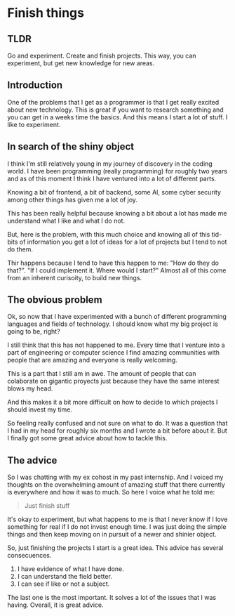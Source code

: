 # Finish things

## TLDR

Go and experiment. Create and finish projects. This way, you can experiment,
but get new knowledge for new areas.  

## Introduction

One of the problems that I get as a programmer is that I get really excited
about new technology. This is great if you want to research something and you
can get in a weeks time the basics. And this means I start a lot of stuff. I
like to experiment.

## In search of the shiny object

I think I'm still relatively young in my journey of discovery in the coding
world.  I have been programming (really programming) for roughly two years and
as of this moment I think I have ventured into a lot of different parts.

Knowing a bit of frontend, a bit of backend, some AI, some cyber security among
other things has given me a lot of joy. 

This has been really helpful because knowing a bit about a lot has made me
understand what I like and what I do not.

But, here is the problem, with this much choice and knowing all of this
tid-bits of information you get a lot of ideas for a lot of projects but I tend
to not do them. 

Thir happens because I tend to have this happen to me: "How do they do that?".
"If I could implement it. Where would I start?" Almost all of this come from an
inherent curisoity, to build new things.

## The obvious problem

Ok, so now that I have experimented with a bunch of different programming
languages and fields of technology. I should know what my big project is going
to be, right?

I still think that this has not happened to me. Every time that I venture
into a part of engineering or computer science I find amazing communities with
people that are amazing and everyone is really welcoming.

This is a part that I still am in awe. The amount of people that can colaborate 
on gigantic proyects just because they have the same interest blows my head.

And this makes it a bit more difficult on how to decide to which projects I
should invest my time.

So feeling really confused and not sure on what to do. It was a question that I
had in my head for roughly six months and I wrote a bit before about it.  But I
finally got some great advice about how to tackle this.

## The advice

So I was chatting with my ex cohost in my past internship. And I
voiced my thoughts on the overwhelming amount of amazing stuff that there
currently is everywhere and how it was to much. So here I voice what
he told me:

> Just finish stuff

It's okay to experiment, but what happens to me is that I never know if I love
something for real if I do not invest enough time. I was just doing the simple
things and then keep moving on in pursuit of a newer and shinier object.

So, just finishing the projects I start is a great idea. This advice has several
consecuences. 

1. I have evidence of what I have done. 
1. I can understand the field better.
1. I can see if like or not a subject.

The last one is the most important. It solves a lot of the issues that I was
having. Overall, it is great advice.
